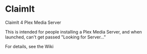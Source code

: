 # ClaimIt
ClaimIt 4 Plex Media Server

This is intended for people installing a Plex Media Server, and when launched, can't get passed "Looking for Server..."

For details, see the Wiki
